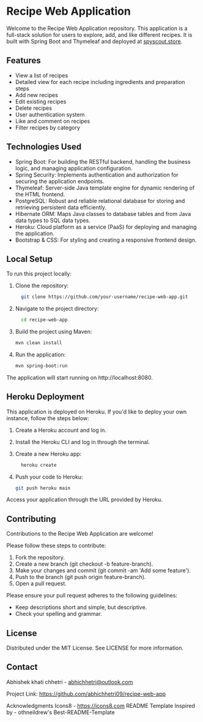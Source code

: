 # Recipe Web Application

Welcome to the Recipe Web Application repository. This application is a full-stack solution for users to explore, add, and like different recipes. It is built with Spring Boot and Thymeleaf and deployed at [spyscout.store](http://spyscout.store).

## Features

- View a list of recipes
- Detailed view for each recipe including ingredients and preparation steps
- Add new recipes
- Edit existing recipes
- Delete recipes
- User authentication system
- Like and comment on recipes
- Filter recipes by category

## Technologies Used

* Spring Boot: For building the RESTful backend, handling the business logic, and managing application configuration.
* Spring Security: Implements authentication and authorization for securing the application endpoints.
* Thymeleaf: Server-side Java template engine for dynamic rendering of the HTML frontend.
* PostgreSQL: Robust and reliable relational database for storing and retrieving persistent data efficiently.
* Hibernate ORM: Maps Java classes to database tables and from Java data types to SQL data types.
* Heroku: Cloud platform as a service (PaaS) for deploying and managing the application.
* Bootstrap & CSS: For styling and creating a responsive frontend design.


## Local Setup

To run this project locally:

1. Clone the repository:

    ```bash
      git clone https://github.com/your-username/recipe-web-app.git

1. Navigate to the project directory:
    ```bash
      cd recipe-web-app

1. Build the project using Maven:
    ```bash
    mvn clean install

1. Run the application:
    ```bash
    mvn spring-boot:run
    
The application will start running on http://localhost:8080.

## Heroku Deployment
This application is deployed on Heroku. If you'd like to deploy your own instance, follow the steps below:

1. Create a Heroku account and log in.
2. Install the Heroku CLI and log in through the terminal.
3. Create a new Heroku app:

    ```bash
      heroku create

4. Push your code to Heroku:
    ```bash
    git push heroku main
    
Access your application through the URL provided by Heroku.

## Contributing
Contributions to the Recipe Web Application are welcome!

Please follow these steps to contribute:

1. Fork the repository.
2. Create a new branch (git checkout -b feature-branch).
3. Make your changes and commit (git commit -am 'Add some feature').
4. Push to the branch (git push origin feature-branch).
5. Open a pull request.

Please ensure your pull request adheres to the following guidelines:

* Keep descriptions short and simple, but descriptive.
* Check your spelling and grammar.

## License
Distributed under the MIT License. See LICENSE for more information.

## Contact
Abhishek khati chhetri - abhichhetri@outlook.com

Project Link: https://github.com/abhichhetri09/recipe-web-app

Acknowledgments
Icons8 - https://icons8.com
README Template Inspired by - othneildrew's Best-README-Template
